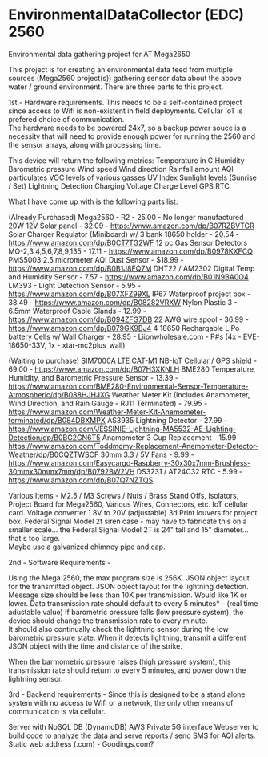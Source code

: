 # EnvironmentalDataCollector (EDC) 2560
Environmental data gathering project for AT Mega2650

This project is for creating an environmental data feed from multiple sources (Mega2560 project(s)) gathering sensor data about the above water / ground environment.  There are three parts to this project.  
  
1st - Hardware requirements.  This needs to be a self-contained project since access to Wifi is non-existent in field deployments.  Cellular IoT is prefered choice of communication.  
                              The hardware needs to be powered 24x7, so a backup power souce is a necessity that will need to provide enough power for running the 2560 and the sensor arrays, along with                                        processing time.

This device will return the following metrics:
Temperature in C 
Humidity
Barometric pressure
Wind speed
Wind direction
Rainfall amount
AQI particulates
VOC levels of various gasses
UV Index
Sunlight levels (Sunrise / Set)
Lightning Detection
Charging Voltage
Charge Level
GPS
RTC

What I have come up with is the following parts list:

(Already Purchased)
Mega2560 - R2 - 25.00 - No longer manufactured
20W 12V Solar panel - 32.09 - https://www.amazon.com/dp/B07RZBVTGR
Solar Charger Regulator (Miniboard) w/ 3 bank 18650 holder - 20.54 - https://www.amazon.com/dp/B0CT7TG2WF
12 pc Gas Sensor Detectors MQ-2,3,4,5,6,7,8,9,135 - 17.11 - https://www.amazon.com/dp/B0978KXFCQ
PMS5003 2.5 micrometer AQI Dust Sensor - $18.99 - https://www.amazon.com/dp/B0B1J8FQ7M
DHT22 / AM2302 Digital Temp and Humidity Sensor - 7.57 - https://www.amazon.com/dp/B01N9BA0O4
LM393 - Light Detection Sensor - 5.95 - https://www.amazon.com/dp/B07XFZ99XL
IP67 Waterproof project box - 38.49 - https://www.amazon.com/dp/B08282VRXW
Nylon Plastic 3 - 6.5mm Waterproof Cable Glands - 12.99 - https://www.amazon.com/dp/B094ZFG7DB
22 AWG wire spool - 36.99 - https://www.amazon.com/dp/B079GK9BJ4
4 18650 Rechargable LiPo battery Cells w/ Wall Charger - 28.95 - Liionwholesale.com - P#s (4x - EVE-18650-33V, 1x - xtar-mc2plus_wall)

(Waiting to purchase)
SIM7000A LTE CAT-M1 NB-IoT Cellular / GPS shield - 69.00 - https://www.amazon.com/dp/B07H3XKNLH
BME280 Temperature, Humidity, and Barometric Pressure Sensor - 13.39 - https://www.amazon.com/BME280-Environmental-Sensor-Temperature-Atmospheric/dp/B088HJHJXG
Weather Meter Kit (Includes Anamometer, Wind Direction, and Rain Gauge - RJ11 Terminated) - 79.95 - https://www.amazon.com/Weather-Meter-Kit-Anemometer-terminated/dp/B084DBXMPX
AS3935 Lightning Detector - 27.99 - https://www.amazon.com/JESSINIE-Lightning-MA5532-AE-Lighting-Detection/dp/B0BG2GN6T5
Anamometer 3 Cup Replacement - 15.99 - https://www.amazon.com/Toddmomy-Replacement-Anemometer-Detector-Weather/dp/B0CQZTWSCF
30mm 3.3 / 5V Fans - 9.99 - https://www.amazon.com/Easycargo-Raspberry-30x30x7mm-Brushless-30mmx30mmx7mm/dp/B0792BW2VH
DS3231 / AT24C32 RTC - 5.99 - https://www.amazon.com/dp/B07Q7NZTQS

Various Items - 
M2.5 / M3 Screws / Nuts / Brass Stand Offs, Isolators, Project Board for Mega2560, Various Wires, Connectors, etc.
IoT cellular card.
Voltage converter 1.8V to 20V (adjustable)
3d Print louvers for project box.
Federal Signal Model 2t siren case - may have to fabricate this on a smaller scale... the Federal Signal Model 2T is 24" tall and 15" diameter... that's too large.  
Maybe use a galvanized chimney pipe and cap.

2nd - Software Requirements -

Using the Mega 2560, the max program size is 256K.
JSON object layout for the transmitted object.
JSON object layout for the lightning detection.
Message size should be less than 10K per transmission.  Would like 1K or lower.
Data transmission rate should default to every 5 minutes* - (real time adustable value)
If barometric pressure falls (low pressure system), the device should change the transmission rate to every minute.  
It should also continually check the lightning sensor during the low barometric pressure state. When it detects lightning, transmit a different 
JSON object with the time and distance of the strike.

When the barmometric pressure raises (high pressure system), this transmission rate should return to every 5 minutes, and power down the lightning sensor.
                                

3rd - Backend requirements - Since this is designed to be a stand alone system with no access to Wifi or a network, the only other means of communication is via cellular.  

 Server with NoSQL DB (DynamoDB)
 AWS Private 5G interface
 Webserver to build code to analyze the data and serve reports / send SMS for AQI alerts.
 Static web address (.com) - Goodings.com?
